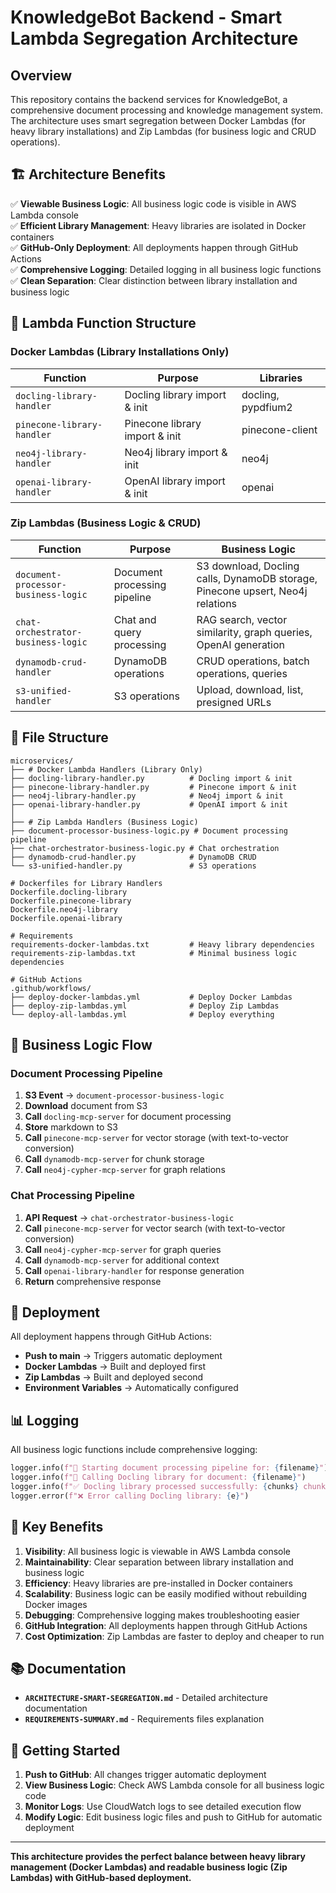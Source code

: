 # KnowledgeBot Backend - Smart Lambda Segregation Architecture

## Overview

This repository contains the backend services for KnowledgeBot, a comprehensive document processing and knowledge management system. The architecture uses smart segregation between Docker Lambdas (for heavy library installations) and Zip Lambdas (for business logic and CRUD operations).

## 🏗️ Architecture Benefits

✅ **Viewable Business Logic**: All business logic code is visible in AWS Lambda console  
✅ **Efficient Library Management**: Heavy libraries are isolated in Docker containers  
✅ **GitHub-Only Deployment**: All deployments happen through GitHub Actions  
✅ **Comprehensive Logging**: Detailed logging in all business logic functions  
✅ **Clean Separation**: Clear distinction between library installation and business logic  

## 🚀 Lambda Function Structure

### Docker Lambdas (Library Installations Only)

| Function | Purpose | Libraries |
|----------|---------|-----------|
| `docling-library-handler` | Docling library import & init | docling, pypdfium2 |
| `pinecone-library-handler` | Pinecone library import & init | pinecone-client |
| `neo4j-library-handler` | Neo4j library import & init | neo4j |
| `openai-library-handler` | OpenAI library import & init | openai |

### Zip Lambdas (Business Logic & CRUD)

| Function | Purpose | Business Logic |
|----------|---------|----------------|
| `document-processor-business-logic` | Document processing pipeline | S3 download, Docling calls, DynamoDB storage, Pinecone upsert, Neo4j relations |
| `chat-orchestrator-business-logic` | Chat and query processing | RAG search, vector similarity, graph queries, OpenAI generation |
| `dynamodb-crud-handler` | DynamoDB operations | CRUD operations, batch operations, queries |
| `s3-unified-handler` | S3 operations | Upload, download, list, presigned URLs |

## 📁 File Structure

```
microservices/
├── # Docker Lambda Handlers (Library Only)
├── docling-library-handler.py          # Docling import & init
├── pinecone-library-handler.py         # Pinecone import & init
├── neo4j-library-handler.py            # Neo4j import & init
├── openai-library-handler.py           # OpenAI import & init
│
├── # Zip Lambda Handlers (Business Logic)
├── document-processor-business-logic.py # Document processing pipeline
├── chat-orchestrator-business-logic.py # Chat orchestration
├── dynamodb-crud-handler.py            # DynamoDB CRUD
└── s3-unified-handler.py               # S3 operations

# Dockerfiles for Library Handlers
Dockerfile.docling-library
Dockerfile.pinecone-library
Dockerfile.neo4j-library
Dockerfile.openai-library

# Requirements
requirements-docker-lambdas.txt         # Heavy library dependencies
requirements-zip-lambdas.txt            # Minimal business logic dependencies

# GitHub Actions
.github/workflows/
├── deploy-docker-lambdas.yml           # Deploy Docker Lambdas
├── deploy-zip-lambdas.yml              # Deploy Zip Lambdas
└── deploy-all-lambdas.yml              # Deploy everything
```

## 🔄 Business Logic Flow

### Document Processing Pipeline

1. **S3 Event** → `document-processor-business-logic`
2. **Download** document from S3
3. **Call** `docling-mcp-server` for document processing
4. **Store** markdown to S3
5. **Call** `pinecone-mcp-server` for vector storage (with text-to-vector conversion)
6. **Call** `dynamodb-mcp-server` for chunk storage
7. **Call** `neo4j-cypher-mcp-server` for graph relations

### Chat Processing Pipeline

1. **API Request** → `chat-orchestrator-business-logic`
2. **Call** `pinecone-mcp-server` for vector search (with text-to-vector conversion)
3. **Call** `neo4j-cypher-mcp-server` for graph queries
4. **Call** `dynamodb-mcp-server` for additional context
5. **Call** `openai-library-handler` for response generation
6. **Return** comprehensive response

## 🚀 Deployment

All deployment happens through GitHub Actions:

- **Push to main** → Triggers automatic deployment
- **Docker Lambdas** → Built and deployed first
- **Zip Lambdas** → Built and deployed second
- **Environment Variables** → Automatically configured

## 📊 Logging

All business logic functions include comprehensive logging:

```python
logger.info(f"🚀 Starting document processing pipeline for: {filename}")
logger.info(f"🔧 Calling Docling library for document: {filename}")
logger.info(f"✅ Docling library processed successfully: {chunks} chunks")
logger.error(f"❌ Error calling Docling library: {e}")
```

## 🎯 Key Benefits

1. **Visibility**: All business logic is viewable in AWS Lambda console
2. **Maintainability**: Clear separation between library installation and business logic
3. **Efficiency**: Heavy libraries are pre-installed in Docker containers
4. **Scalability**: Business logic can be easily modified without rebuilding Docker images
5. **Debugging**: Comprehensive logging makes troubleshooting easier
6. **GitHub Integration**: All deployments happen through GitHub Actions
7. **Cost Optimization**: Zip Lambdas are faster to deploy and cheaper to run

## 📚 Documentation

- **`ARCHITECTURE-SMART-SEGREGATION.md`** - Detailed architecture documentation
- **`REQUIREMENTS-SUMMARY.md`** - Requirements files explanation

## 🔧 Getting Started

1. **Push to GitHub**: All changes trigger automatic deployment
2. **View Business Logic**: Check AWS Lambda console for all business logic code
3. **Monitor Logs**: Use CloudWatch logs to see detailed execution flow
4. **Modify Logic**: Edit business logic files and push to GitHub for automatic deployment

---

**This architecture provides the perfect balance between heavy library management (Docker Lambdas) and readable business logic (Zip Lambdas) with GitHub-based deployment.**